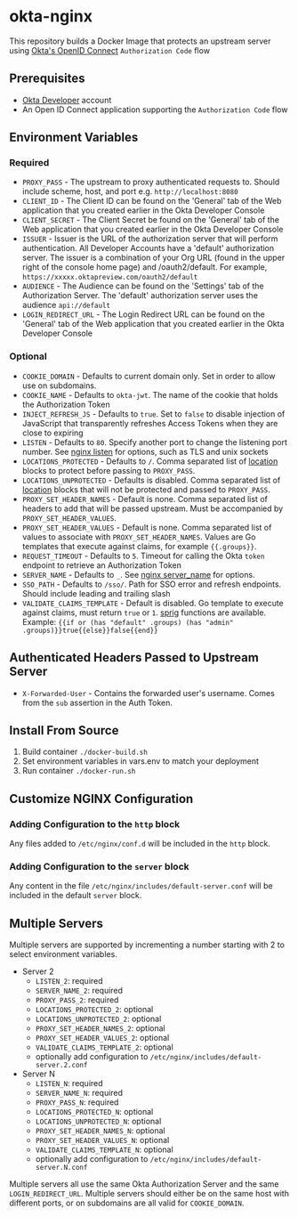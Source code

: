 # okta-nginx

This repository builds a Docker Image that protects an upstream server using [Okta's OpenID Connect](https://developer.okta.com/docs/api/resources/oidc) `Authorization Code` flow

## Prerequisites

- [Okta Developer](https://developer.okta.com/) account
- An Open ID Connect application supporting the `Authorization Code` flow

## Environment Variables

### Required

- `PROXY_PASS` - The upstream to proxy authenticated requests to.  Should include scheme, host, and port e.g. `http://localhost:8080`
- `CLIENT_ID` - The Client ID can be found on the 'General' tab of the Web application that you created earlier in the Okta Developer Console
- `CLIENT_SECRET` - The Client Secret be found on the 'General' tab of the Web application that you created earlier in the Okta Developer Console
- `ISSUER` - Issuer is the URL of the authorization server that will perform authentication. All Developer Accounts have a 'default' authorization server. The issuer is a combination of your Org URL (found in the upper right of the console home page) and /oauth2/default. For example, `https://xxxxx.oktapreview.com/oauth2/default`
- `AUDIENCE` - The Audience can be found on the 'Settings' tab of the Authorization Server.  The 'default' authorization server uses the audience `api://default`
- `LOGIN_REDIRECT_URL` - The Login Redirect URL can be found on the 'General' tab of the Web application that you created earlier in the Okta Developer Console

### Optional

- `COOKIE_DOMAIN` - Defaults to current domain only.  Set in order to allow use on subdomains.
- `COOKIE_NAME` - Defaults to `okta-jwt`. The name of the cookie that holds the Authorization Token
- `INJECT_REFRESH_JS` - Defaults to `true`.  Set to `false` to disable injection of JavaScript that transparently refreshes Access Tokens when they are close to expiring
- `LISTEN` - Defaults to `80`.  Specify another port to change the listening port number.  See [nginx listen](http://nginx.org/en/docs/http/ngx_http_core_module.html#listen) for options, such as TLS and unix sockets
- `LOCATIONS_PROTECTED` - Defaults to `/`.  Comma separated list of [location](http://nginx.org/en/docs/http/ngx_http_core_module.html#location) blocks to protect before passing to `PROXY_PASS`.
- `LOCATIONS_UNPROTECTED` - Defaults is disabled.  Comma separated list of [location](http://nginx.org/en/docs/http/ngx_http_core_module.html#location) blocks that will not be protected and passed to `PROXY_PASS`.
- `PROXY_SET_HEADER_NAMES` - Default is none.  Comma separated list of headers to add that will be passed upstream.  Must be accompanied by `PROXY_SET_HEADER_VALUES`.
- `PROXY_SET_HEADER_VALUES` - Default is none.  Comma separated list of values to associate with `PROXY_SET_HEADER_NAMES`.  Values are Go templates that execute against claims, for example `{{.groups}}`.
- `REQUEST_TIMEOUT` - Defaults to `5`.  Timeout for calling the Okta `token` endpoint to retrieve an Authorization Token
- `SERVER_NAME` - Defaults to `_`.  See [nginx server_name](http://nginx.org/en/docs/http/ngx_http_core_module.html#server_name) for options.
- `SSO_PATH` - Defaults to `/sso/`. Path for SSO error and refresh endpoints.  Should include leading and trailing slash
- `VALIDATE_CLAIMS_TEMPLATE` - Default is disabled. Go template to execute against claims, must return `true` or `1`.  [sprig](http://masterminds.github.io/sprig/) functions are available.  Example: `{{if or (has "default" .groups) (has "admin" .groups)}}true{{else}}false{{end}}`

## Authenticated Headers Passed to Upstream Server

- `X-Forwarded-User` - Contains the forwarded user's username.  Comes from the `sub` assertion in the Auth Token.

## Install From Source

1.  Build container `./docker-build.sh`
2.  Set environment variables in vars.env to match your deployment
3.  Run container `./docker-run.sh`

## Customize NGINX Configuration

### Adding Configuration to the `http` block

Any files added to `/etc/nginx/conf.d` will be included in the `http` block.

### Adding Configuration to the `server` block

Any content in the file `/etc/nginx/includes/default-server.conf` will be included in the default `server` block.

## Multiple Servers

Multiple servers are supported by incrementing a number starting with 2 to select environment variables.

- Server 2
    - `LISTEN_2`: required
    - `SERVER_NAME_2`: required
    - `PROXY_PASS_2`: required
    - `LOCATIONS_PROTECTED_2`: optional
    - `LOCATIONS_UNPROTECTED_2`: optional
    - `PROXY_SET_HEADER_NAMES_2`: optional
    - `PROXY_SET_HEADER_VALUES_2`: optional
    - `VALIDATE_CLAIMS_TEMPLATE_2`: optional
    - optionally add configuration to `/etc/nginx/includes/default-server.2.conf`
- Server N
    - `LISTEN_N`: required
    - `SERVER_NAME_N`: required
    - `PROXY_PASS_N`: required
    - `LOCATIONS_PROTECTED_N`: optional
    - `LOCATIONS_UNPROTECTED_N`: optional
    - `PROXY_SET_HEADER_NAMES_N`: optional
    - `PROXY_SET_HEADER_VALUES_N`: optional
    - `VALIDATE_CLAIMS_TEMPLATE_N`: optional
    - optionally add configuration to `/etc/nginx/includes/default-server.N.conf`

Multiple servers all use the same Okta Authorization Server and the same `LOGIN_REDIRECT_URL`.  Multiple servers should either be on the same host with different ports, or on subdomains are all valid for `COOKIE_DOMAIN`.
